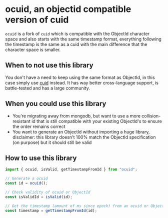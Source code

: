 # ocuid, an objectid compatible version of cuid

`ocuid` is a fork of `cuid` which is compatible with the ObjectId character space and also starts with the same timestamp format, everything following the timestamp is the same as a cuid with the main difference that the character space is smaller.

## When to not use this library

You don't have a need to keep using the same format as ObjectId, in this case simply use [cuid](https://github.com/ericelliott/cuid) instead. It has way better cross-language support, is battle-tested and has a large community.

## When you could use this library

- You're migrating away from mongodb, but want to use a more collision-resistant id that is still compatible with your existing ObjectId's to ensure the order remains correct
- You want to generate an ObjectId without importing a huge library, disclaimer: this library doesn't 100% match the ObjectId specification (on purpose) but it should still be valid

## How to use this library

```js
import { ocuid, isValid, getTimestampFromId } from "ocuid";

// Generate a ocuid
const id = ocuid();

// Check validity of ocuid or ObjectId
const isValidId = isValid(id);

// Get the timestamp (amount of ms since epoch) from an ocuid or ObjectId
const timestamp = getTimestampFromId(id);
```
